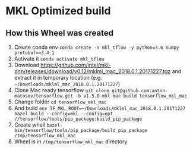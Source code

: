 # MKL Optimized build

## How this Wheel was created

1. Create conda env `conda create -n mkl_tflow -y python=3.6 numpy protobuf==3.4.1`
1. Activate it `conda activate mkl_tflow`
1. Download https://github.com/intel/mkl-dnn/releases/download/v0.12/mklml_mac_2018.0.1.20171227.tgz and extract it in temporary location (e.g. `~/Downloads/mklml_mac_2018.0.1.20171227`)
1. Clone Mac ready tensorflow `git clone git@github.com:anton-matosov/tensorflow.git -b v1.5.0-mkl-mac-build tensorflow_mkl_mac`
1. Change folder `cd tensorflow_mkl_mac`
1. And build `env TF_MKL_ROOT=~/Downloads/mklml_mac_2018.0.1.20171227 bazel build --config=mkl --config=opt //tensorflow/tools/pip_package:build_pip_package`
1. Create whell `bazel-bin/tensorflow/tools/pip_package/build_pip_package /tmp/tensorflow_mkl_mac`
1. Wheel is in `/tmp/tensorflow_mkl_mac` directory
